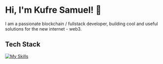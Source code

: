 # Hi, I'm Kufre Samuel! 👋

I am a passionate blockchain / fullstack developer,  building cool and useful solutions for the new internet - web3.

<!--
![khayss' Stats](https://github-readme-stats.vercel.app/api?username=khayss&theme=vue-dark&show_icons=true&hide_border=true&count_private=true)

## 🚀 About Me

- 🔭 I'm currently perfecting my skills with Rust, Typescript, and building resilient backends and web3 applications.
-->
## Tech Stack
[![My Skills](https://skillicons.dev/icons?i=html,css,tailwind,js,ts,rust,solidity,mongodb,postgres,redis)](https://skillicons.dev)

<!--
## 🌱 Currently Exploring

- 🚀 Enjoying Full Stack Web Development
  - Exploring decentralized applications development.
  - Building user-friendly frontend with NextJS and React.
  - Styling with Tailwind CSS to create modern and responsive user interfaces.
  - Building resilient server-side applications with Rust, Typescript, and Javascript.
  - Diving into PostgreSQL for efficient and scalable database management.



## 📬 Get in Touch

- Visit my personal website to explore my portfolio.
- Connect with me on [Twitter](https://twitter.com/khufrayprime)

Thanks for stopping by! Let's connect and explore the fascinating world of technology together. 🚀

-->

<!--

Here are some ideas to get you started:

- 🔭 I’m currently working on ...
- 🌱 I’m currently learning ...
- 👯 I’m looking to collaborate on ...
- 🤔 I’m looking for help with ...
- 💬 Ask me about ...
- 📫 How to reach me: ...
- 😄 Pronouns: ...
- ⚡ Fun fact: ...
-->



<!---
zekondorder/zekondorder is a ✨ special ✨ repository because its `README.md` (this file) appears on your GitHub profile.
You can click the Preview link to take a look at your changes.
--->

